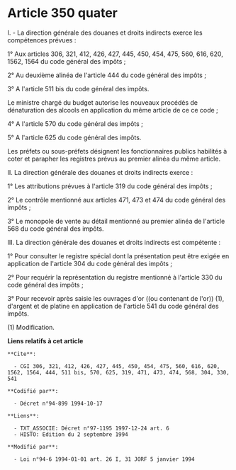 # Article 350 quater

I. - La direction générale des douanes et droits indirects exerce les compétences prévues :

1° Aux articles 306, 321, 412, 426, 427, 445, 450, 454, 475, 560, 616, 620, 1562, 1564 du code général des impôts ;

2° Au deuxième alinéa de l'article 444 du code général des impôts ;

3° A l'article 511 bis du code général des impôts.

Le ministre chargé du budget autorise les nouveaux procédés de dénaturation des alcools en application du même article de ce
ce code ;

4° A l'article 570 du code général des impôts ;

5° A l'article 625 du code général des impôts.

Les préfets ou sous-préfets désignent les fonctionnaires publics habilités à coter et parapher les registres prévus au
premier alinéa du même article.

II. La direction générale des douanes et droits indirects exerce :

1° Les attributions prévues à l'article 319 du code général des impôts ;

2° Le contrôle mentionné aux articles 471, 473 et 474 du code général des impôts ;

3° Le monopole de vente au détail mentionné au premier alinéa de l'article 568 du code général des impôts.

III. La direction générale des douanes et droits indirects est compétente :

1° Pour consulter le registre spécial dont la présentation peut être exigée en application de l'article 304 du code général
des impôts ;

2° Pour requérir la représentation du registre mentionné à l'article 330 du code général des impôts ;

3° Pour recevoir après saisie les ouvrages d'or ((ou contenant de l'or)) (1), d'argent et de platine en application de
l'article 541 du code général des impôts.

(1) Modification.

**Liens relatifs à cet article**

	**Cite**:

	  - CGI 306, 321, 412, 426, 427, 445, 450, 454, 475, 560, 616, 620, 1562, 1564, 444, 511 bis, 570, 625, 319, 471, 473, 474, 568, 304, 330, 541

	**Codifié par**:

	  - Décret n°94-899 1994-10-17

	**Liens**:

	  - TXT_ASSOCIE: Décret n°97-1195 1997-12-24 art. 6
	  - HISTO: Edition du 2 septembre 1994

	**Modifié par**:

	  - Loi n°94-6 1994-01-01 art. 26 I, 31 JORF 5 janvier 1994
